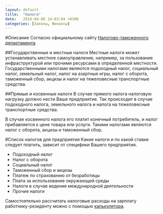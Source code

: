 ```yaml
---
layout: default
title:  "Налоги"
date:   2018-04-08 14:03:04 +0300
categories: [Законы, Финансы]
---
```


#Описание 
Согласно официальному сайту [Налогово-таможенного департамента](https://www.emta.ee)

##Государственные и местные налоги
Местные налоги может устанавливать местное самоуправление, например, за пользование инфраструктурой или прочими ресурсами в определенной местности. Государственными налогами являются подоходный налог, социальный налог, земельный налог, налог на азартные игры, налог с оборота, таможенный сбор, акцизы и налог на тяжеловесные транспортные средства.

##Прямые и косвенные налоги
В случае прямого налога налоговую нагрузку должно нести Ваше предприятие. Так происходит в случае подоходного налога, земельного налога и налога на тяжеловесные транспортные средства.

В случае косвенного налога его платит конечный потребитель, и налог прибавляется к цене товара или услуги. Такими налогами являются налог с оборота, акцизы и таможенный сбор.

#Список налогов для предприятия
Какие налоги и по какой ставке следует платить, зависит от специфики Вашего предприятия.
* Подоходный налог
* Налог с оборота
* Социальный налог
* Таможенный сбор и акцизы
* Платеж по страхованию от безработицы
* Плата за использование окружающей среды
* Налоги в случае ведения международной деятельности
* Прочие налоги

Самостоятельно рассчитать налоговые расходы на зарплату работнику-резиденту можно с помощью [калькулятора](https://www.kalkulaator.ee/?amp&lang=2&page=1).
